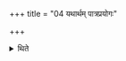 +++
title = "04 यथार्थम् पात्रप्रयोगः"

+++

<details><summary>थिते</summary>

4. The arrangement of the sacrificial utensils (should be done) in accordance with the requirement.
</details>
